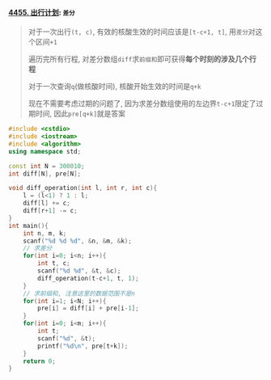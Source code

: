 #### [4455. 出行计划](https://www.acwing.com/problem/content/4458/): `差分`

> 对于一次出行`(t, c)`, 有效的核酸生效的时间应该是`[t-c+1, t]`, 用`差分`对这个区间`+1`
> 
> 遍历完所有行程, 对差分数组`diff`求`前缀和`即可获得**每个时刻的涉及几个行程**
> 
> 对于一次查询`q`(做核酸时间), 核酸开始生效的时间是`q+k`
> 
> 现在不需要考虑过期的问题了, 因为求差分数组使用的左边界`t-c+1`限定了过期时间, 因此`pre[q+k]`就是答案

```CPP
#include <cstdio>
#include <iostream>
#include <algorithm>
using namespace std;

const int N = 300010;
int diff[N], pre[N];

void diff_operation(int l, int r, int c){
    l = (l<1) ? 1 : l;
    diff[l] += c;
    diff[r+1] -= c;
}
int main(){
    int n, m, k;
    scanf("%d %d %d", &n, &m, &k);
    // 求差分
    for(int i=0; i<n; i++){
        int t, c;
        scanf("%d %d", &t, &c);
        diff_operation(t-c+1, t, 1);
    }
    // 求前缀和, 注意这里的数据范围不是n
    for(int i=1; i<N; i++){
        pre[i] = diff[i] + pre[i-1];
    }
    for(int i=0; i<m; i++){
        int t;
        scanf("%d", &t);
        printf("%d\n", pre[t+k]);
    }
    return 0;
}
```
